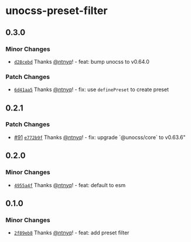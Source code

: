 # unocss-preset-filter

## 0.3.0

### Minor Changes

- [`d28cebd`](https://github.com/ntnyq/unocss-presets/commit/d28cebddaa7c8d5c170e4d1124ae1c9e0757da08) Thanks [@ntnyq](https://github.com/ntnyq)! - feat: bump unocss to v0.64.0

### Patch Changes

- [`6d41aa5`](https://github.com/ntnyq/unocss-presets/commit/6d41aa5501369fd01cd9f065b07010f94fe8a3e5) Thanks [@ntnyq](https://github.com/ntnyq)! - fix: use `definePreset` to create preset

## 0.2.1

### Patch Changes

- [#91](https://github.com/ntnyq/unocss-presets/pull/91) [`e772b9f`](https://github.com/ntnyq/unocss-presets/commit/e772b9fe1fab2ffef424db37b51271db96cf1b00) Thanks [@ntnyq](https://github.com/ntnyq)! - fix: upgrade \`@unocss/core\` to v0.63.6"

## 0.2.0

### Minor Changes

- [`4955a4f`](https://github.com/ntnyq/unocss-presets/commit/4955a4f60544feae988d4411e4d9d582fc84954f) Thanks [@ntnyq](https://github.com/ntnyq)! - feat: default to esm

## 0.1.0

### Minor Changes

- [`2f89eb8`](https://github.com/ntnyq/unocss-presets/commit/2f89eb862be91a8b00834be4bcda9043b19c2f22) Thanks [@ntnyq](https://github.com/ntnyq)! - feat: add preset filter
